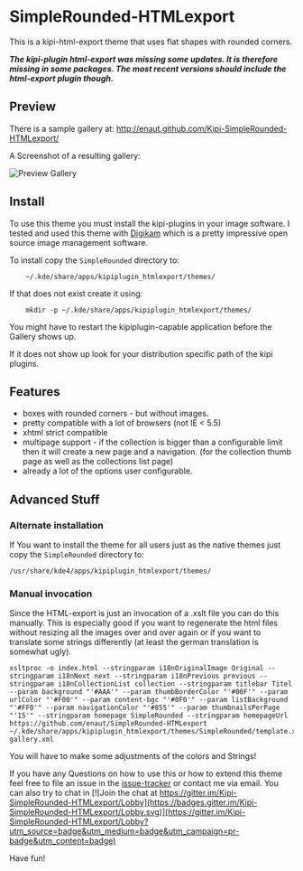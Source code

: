 SimpleRounded-HTMLexport
========================

This is a kipi-html-export theme that uses flat shapes with rounded corners.

***The kipi-plugin html-export was missing some updates. It is therefore missing in some packages. The most recent versions should include the html-export plugin though.***

Preview
-------
There is a sample gallery at: http://enaut.github.com/Kipi-SimpleRounded-HTMLexport/

A Screenshot of a resulting gallery:

![Preview Gallery](https://raw.github.com/enaut/Kipi-SimpleRounded-HTMLexport/master/SimpleRounded/previewBig.png)

Install
-------
To use this theme you must install the kipi-plugins in your image software. I tested and used this theme with [Digikam](http://www.digikam.org/) which is a pretty impressive open source image management software.

To install copy the `SimpleRounded` directory to:
```
    ~/.kde/share/apps/kipiplugin_htmlexport/themes/
```
If that does not exist create it using:
```
    mkdir -p ~/.kde/share/apps/kipiplugin_htmlexport/themes/
```
You might have to restart the kipiplugin-capable application before the Gallery shows up.

If it does not show up look for your distribution specific path of the kipi plugins.

Features
--------
  * boxes with rounded corners - but without images.
  * pretty compatible with a lot of browsers (not IE < 5.5)
  * xhtml strict compatible
  * multipage support - if the collection is bigger than a configurable limit then it will create a new page and a navigation. (for the collection thumb page as well as the collections list page)
  * already a lot of the options user configurable.

Advanced Stuff
--------------
### Alternate installation
If You want to install the theme for all users just as the native themes just copy the `SimpleRounded` directory to:
```
/usr/share/kde4/apps/kipiplugin_htmlexport/themes/
```

### Manual invocation
Since the HTML-export is just an invocation of a .xslt file you can do this manually.
This is especially good if you want to regenerate the html files without resizing all the images over and over again
or if you want to translate some strings differently (at least the german translation is somewhat ugly).
```
xsltproc -o index.html --stringparam i18nOriginalImage Original --stringparam i18nNext next --stringparam i18nPrevious previous --stringparam i18nCollectionList collection --stringparam titlebar Titel --param background "'#AAA'" --param thumbBorderColor "'#00F'" --param urlColor "'#F00'" --param content-bgc "'#0F0'" --param listBackground "'#FF0'" --param navigationColor "'#855'" --param thumbnailsPerPage "'15'" --stringparam homepage SimpleRounded --stringparam homepageUrl https://github.com/enaut/SimpleRounded-HTMLexport ~/.kde/share/apps/kipiplugin_htmlexport/themes/SimpleRounded/template.xsl gallery.xml
```
You will have to make some adjustments of the colors and Strings!

If you have any Questions on how to use this or how to extend this theme feel free to file an issue in the [issue-tracker](https://github.com/enaut/SimpleRounded-HTMLexport/issues) or contact me via email. You can also try to chat in [![Join the chat at https://gitter.im/Kipi-SimpleRounded-HTMLexport/Lobby](https://badges.gitter.im/Kipi-SimpleRounded-HTMLexport/Lobby.svg)](https://gitter.im/Kipi-SimpleRounded-HTMLexport/Lobby?utm_source=badge&utm_medium=badge&utm_campaign=pr-badge&utm_content=badge)

Have fun!
